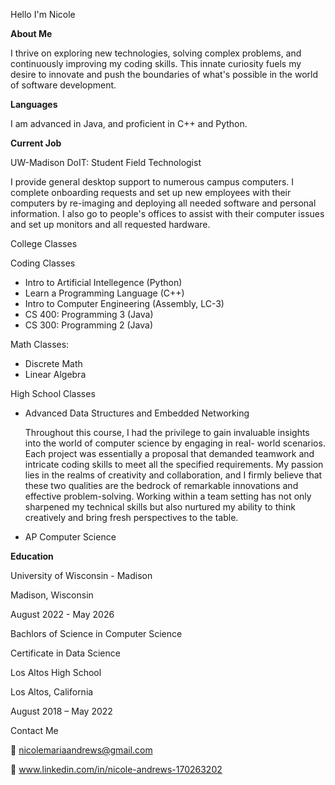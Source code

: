 Hello I'm Nicole 

**About Me**

I thrive on exploring new technologies, solving complex problems, and continuously improving my coding skills. This innate curiosity fuels my desire to innovate and push the boundaries of what's possible in the world of software development. 

**Languages**

I am advanced in Java, and proficient in C++ and Python. 

**Current Job**

UW-Madison DoIT: 
Student Field Technologist

I provide general desktop support to numerous campus computers. I complete onboarding requests and set up new employees with their computers by re-imaging and deploying all needed software and personal information. I also go to people's offices to assist with their computer issues and set up monitors and all requested hardware.


College Classes 

Coding Classes
- Intro to Artificial Intellegence (Python)
- Learn a Programming Language (C++)
- Intro to Computer Engineering (Assembly, LC-3)
- CS 400: Programming 3 (Java)
- CS 300: Programming 2 (Java) 

Math Classes:
- Discrete Math
- Linear Algebra

High School Classes 

- Advanced Data Structures and Embedded Networking

   Throughout this course, I had the privilege to gain invaluable insights into the world of computer science by engaging in real- world scenarios. Each project was essentially a proposal that demanded teamwork and intricate coding skills to meet all the specified requirements. My passion lies in the realms of creativity and collaboration, and I firmly believe that these two qualities are the bedrock of remarkable innovations and effective problem-solving. Working within a team setting has not only sharpened my technical skills but also nurtured my ability to think creatively and bring fresh perspectives to the table.
  
- AP Computer Science 


**Education**

University of Wisconsin - Madison 

Madison, Wisconsin 

August 2022 - May 2026

Bachlors of Science in Computer Science 

Certificate in Data Science 



Los Altos High School 

Los Altos, California 

August 2018 – May 2022

Contact Me

📧 nicolemariaandrews@gmail.com 

🔗 www.linkedin.com/in/nicole-andrews-170263202


